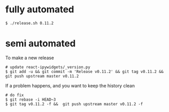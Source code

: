 
# fully automated

    $ ./release.sh 0.11.2

# semi automated
To make a new release
```
# update react-ipywidgets/_version.py
$ git add -u && git commit -m 'Release v0.11.2' && git tag v0.11.2 && git push upstream master v0.11.2
```


If a problem happens, and you want to keep the history clean
```
# do fix
$ git rebase -i HEAD~3
$ git tag v0.11.2 -f &&  git push upstream master v0.11.2 -f
```
